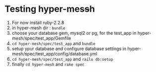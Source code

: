 # Testing hyper-mes~~s~~h

1. For now install ruby-2.2.8
2. in hyper-mesh dir : `bundle`
3. choose your database gem, mysql2 or pg, for the test_app in hyper-mesh/spec/test_app/Gemfile
4. `cd hyper-mesh/spec/test_app` and `bundle`
5. setup ypur database and configure database settings in hyper-mesh/spec/test_app/config/database.yml
6. `cd hyper-mesh/spec/test_app` and `rails db:setup`
7. finally `cd hyper-mesh` and `rake spec`
